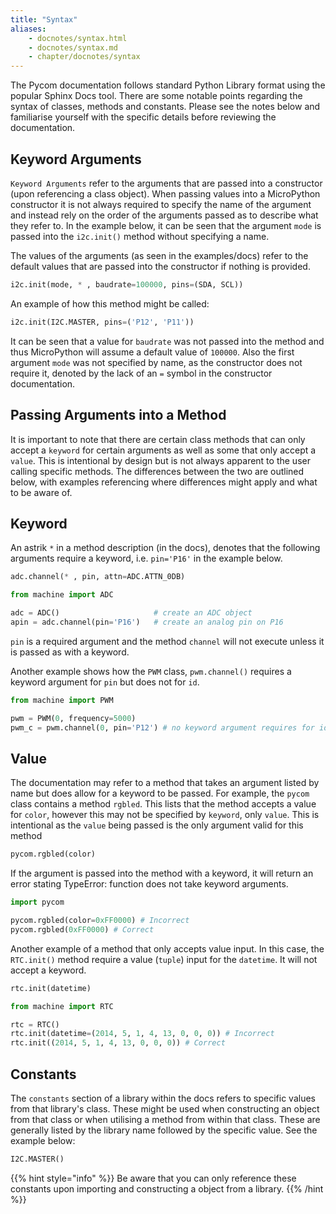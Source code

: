 ```yaml
---
title: "Syntax"
aliases:
    - docnotes/syntax.html
    - docnotes/syntax.md
    - chapter/docnotes/syntax
---
```

The Pycom documentation follows standard Python Library format using the popular Sphinx Docs tool. There are some notable points regarding the syntax of classes, methods and constants. Please see the notes below and familiarise yourself with the specific details before reviewing the documentation.

## Keyword Arguments

`Keyword Arguments` refer to the arguments that are passed into a constructor (upon referencing a class object). When passing values into a MicroPython constructor it is not always required to specify the name of the argument and instead rely on the order of the arguments passed as to describe what they refer to. In the example below, it can be seen that the argument `mode` is passed into the `i2c.init()` method without specifying a name.

The values of the arguments (as seen in the examples/docs) refer to the default values that are passed into the constructor if nothing is provided.

```python
i2c.init(mode, * , baudrate=100000, pins=(SDA, SCL))
```

An example of how this method might be called:

```python
i2c.init(I2C.MASTER, pins=('P12', 'P11'))
```

It can be seen that a value for `baudrate` was not passed into the method and thus MicroPython will assume a default value of `100000`. Also the first argument `mode` was not specified by name, as the constructor does not require it, denoted by the lack of an `=` symbol in the constructor documentation.

## Passing Arguments into a Method

It is important to note that there are certain class methods that can only accept a `keyword` for certain arguments as well as some that only accept a `value`. This is intentional by design but is not always apparent to the user calling specific methods. The differences between the two are outlined below, with examples referencing where differences might apply and what to be aware of.

## Keyword

An astrik `*` in a method description (in the docs), denotes that the following arguments require a keyword, i.e. `pin='P16'` in the example below.

```python
adc.channel(* , pin, attn=ADC.ATTN_0DB)
```

```python
from machine import ADC

adc = ADC()                     # create an ADC object
apin = adc.channel(pin='P16')   # create an analog pin on P16
```

`pin` is a required argument and the method `channel` will not execute unless it is passed as with a keyword.

Another example shows how the `PWM` class, `pwm.channel()` requires a keyword argument for `pin` but does not for `id`.

```python
from machine import PWM

pwm = PWM(0, frequency=5000)
pwm_c = pwm.channel(0, pin='P12') # no keyword argument requires for id (0) but is required for pin (pin='P12')
```

## Value

The documentation may refer to a method that takes an argument listed by name but does allow for a keyword to be passed. For example, the `pycom` class contains a method `rgbled`. This lists that the method accepts a value for `color`, however this may not be specified by `keyword`, only `value`. This is intentional as the `value` being passed is the only argument valid for this method

```python
pycom.rgbled(color)
```

If the argument is passed into the method with a keyword, it will return an error stating TypeError: function does not take keyword arguments.

```python
import pycom

pycom.rgbled(color=0xFF0000) # Incorrect
pycom.rgbled(0xFF0000) # Correct
```

Another example of a method that only accepts value input. In this case, the `RTC.init()` method require a value (`tuple`) input for the `datetime`. It will not accept a keyword.

```python
rtc.init(datetime)
```

```python
from machine import RTC

rtc = RTC()
rtc.init(datetime=(2014, 5, 1, 4, 13, 0, 0, 0)) # Incorrect
rtc.init((2014, 5, 1, 4, 13, 0, 0, 0)) # Correct
```

## Constants

The `constants` section of a library within the docs refers to specific values from that library's class. These might be used when constructing an object from that class or when utilising a method from within that class. These are generally listed by the library name followed by the specific value. See the example below:

```python
I2C.MASTER()
```

{{% hint style="info" %}}
Be aware that you can only reference these constants upon importing and constructing a object from a library.
{{% /hint %}}

